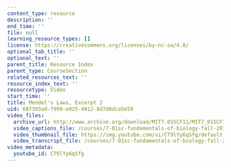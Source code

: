 ```yaml
---
content_type: resource
description: ''
end_time: ''
file: null
learning_resource_types: []
license: https://creativecommons.org/licenses/by-nc-sa/4.0/
optional_tab_title: ''
optional_text: ''
parent_title: Resource Index
parent_type: CourseSection
related_resources_text: ''
resource_index_text: ''
resourcetype: Video
start_time: ''
title: Mendel's Laws, Excerpt 2
uid: 68f393a9-7999-e025-4912-8d7d0dca5e59
video_files:
  archive_url: http://www.archive.org/download/MIT7.01SCF11/MIT7_01SCF11_track02_300k.mp4
  video_captions_file: /courses/7-01sc-fundamentals-of-biology-fall-2011/d3c63458d3b25f68848c4c9d9da6afb2_CT9lYy6qSfg.vtt
  video_thumbnail_file: https://img.youtube.com/vi/CT9lYy6qSfg/default.jpg
  video_transcript_file: /courses/7-01sc-fundamentals-of-biology-fall-2011/816f519c1092e3318b29826f536db20f_CT9lYy6qSfg.pdf
video_metadata:
  youtube_id: CT9lYy6qSfg
---
```


